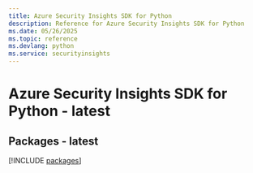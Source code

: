 ```yaml
---
title: Azure Security Insights SDK for Python
description: Reference for Azure Security Insights SDK for Python
ms.date: 05/26/2025
ms.topic: reference
ms.devlang: python
ms.service: securityinsights
---
```

# Azure Security Insights SDK for Python - latest
## Packages - latest
[!INCLUDE [packages](security-insights-index.md)]